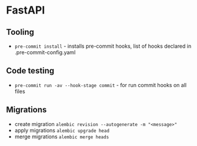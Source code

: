 # FastAPI

## Tooling
* `pre-commit install` - installs pre-commit hooks, list of hooks declared in .pre-commit-config.yaml

## Code testing
* `pre-commit run -av --hook-stage commit` - for run commit hooks on all files

## Migrations
* create migration `alembic revision --autogenerate -m "<message>"`
* apply migrations `alembic upgrade head`
* merge migrations `alembic merge heads`
